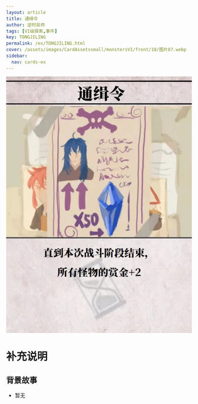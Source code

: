 ```yaml
---
layout: article
title: 通缉令
author: 逆时巫师
tags: [VI级探索,事件]
key: TONGJILING
permalink: /ex/TONGJILING.html
cover: /assets/images/CardAssetssmall/monstersVI/front/18/图片87.webp
sidebar:
  nav: cards-ex
---
```

![](/assets/images/CardAssets/monstersVI/front/18/图片87.webp)

# 补充说明



## 背景故事
* 暂无